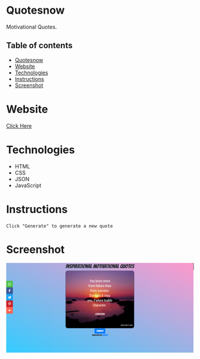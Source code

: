 # Quotesnow
Motivational Quotes.

## Table of contents
* [Quotesnow](#quotesnow)
* [Website](#website)
* [Technologies](#technologies)
* [Instructions](#instructions)
* [Screenshot](#screenshot)

# Website
[Click Here](https://ridz97.github.io/quotesnow/)

# Technologies
* HTML
* CSS
* JSON
* JavaScript

# Instructions
```
Click "Generate" to generate a new quote
```

# Screenshot
![screenshot](img/Screenshot.png)
